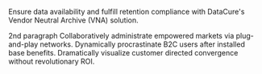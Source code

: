 Ensure data availability and fulfill retention compliance with DataCure's Vendor Neutral Archive (VNA) solution.

2nd paragraph Collaboratively administrate empowered markets via plug-and-play networks. Dynamically procrastinate B2C users after installed base benefits. Dramatically visualize customer directed convergence without revolutionary ROI.
